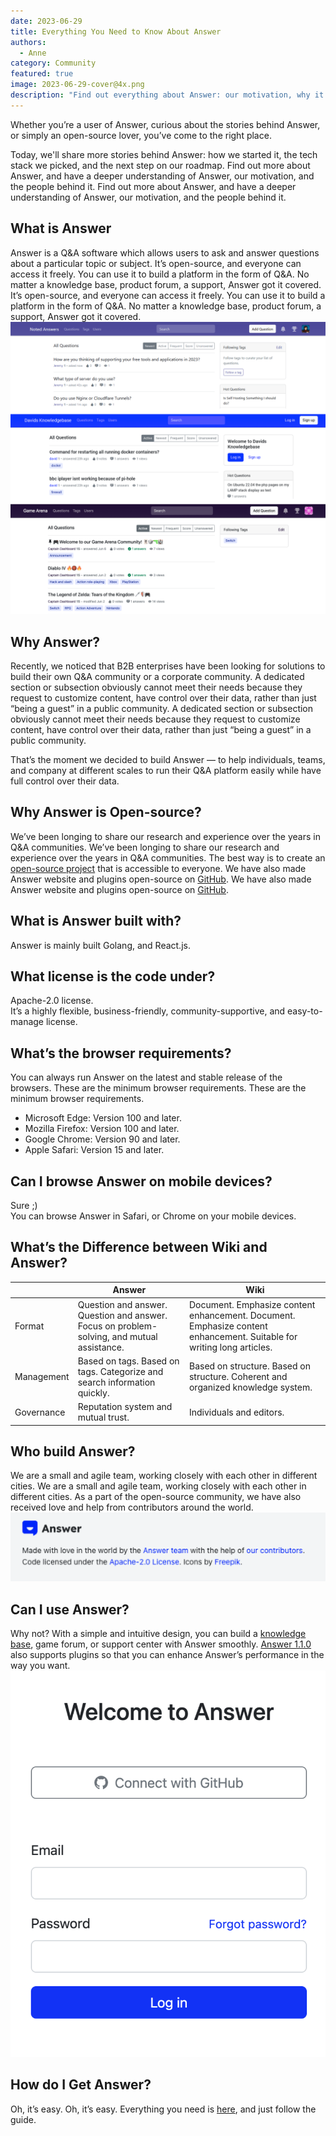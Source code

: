```yaml
---
date: 2023-06-29
title: Everything You Need to Know About Answer
authors:
  - Anne
category: Community
featured: true
image: 2023-06-29-cover@4x.png
description: "Find out everything about Answer: our motivation, why it’s open-source, the people behind it, etc."
---
```


Whether you’re a user of Answer, curious about the stories behind Answer, or simply an open-source lover, you’ve come to the right place.

Today, we'll share more stories behind Answer: how we started it, the tech stack we picked, and the next step on our roadmap. Find out more about Answer, and have a deeper understanding of Answer, our motivation, and the people behind it. Find out more about Answer, and have a deeper understanding of Answer, our motivation, and the people behind it.

## What is Answer

Answer is a Q&A software which allows users to ask and answer questions about a particular topic or subject. It’s open-source, and everyone can access it freely. You can use it to build a platform in the form of Q&A. No matter a knowledge base, product forum, a support, Answer got it covered. It’s open-source, and everyone can access it freely. You can use it to build a platform in the form of Q&A. No matter a knowledge base, product forum, a support, Answer got it covered. ![Platforms built with Answer](everythingabtanswer1.png)

## Why Answer?

Recently, we noticed that B2B enterprises have been looking for solutions to build their own Q&A community or a corporate community. A dedicated section or subsection obviously cannot meet their needs because they request to customize content, have control over their data, rather than just “being a guest” in a public community. A dedicated section or subsection obviously cannot meet their needs because they request to customize content, have control over their data, rather than just “being a guest” in a public community.

That’s the moment we decided to build Answer — to help individuals, teams, and company at different scales to run their Q&A platform easily while have full control over their data.

## Why Answer is Open-source?

We’ve been longing to share our research and experience over the years in Q&A communities. We’ve been longing to share our research and experience over the years in Q&A communities. The best way is to create an [open-source project](https://github.com/apache/incubator-answer) that is accessible to everyone. We have also made Answer website and plugins open-source on [GitHub](https://github.com/apache/incubator-answer). We have also made Answer website and plugins open-source on [GitHub](https://github.com/apache/incubator-answer).

## What is Answer built with?

Answer is mainly built Golang, and React.js.

## What license is the code under?

Apache-2.0 license.  
It’s a highly flexible, business-friendly, community-supportive, and easy-to-manage license.

## What’s the browser requirements?

You can always run Answer on the latest and stable release of the browsers. These are the minimum browser requirements. These are the minimum browser requirements.

* Microsoft Edge: Version 100 and later.
* Mozilla Firefox: Version 100 and later.
* Google Chrome: Version 90 and later.
* Apple Safari: Version 15 and later.

## Can I browse Answer on mobile devices?

Sure ;)  
You can browse Answer in Safari, or Chrome on your mobile devices.

## What’s the Difference between Wiki and Answer?

|            | Answer                                                                                     | Wiki                                                                                                                  |
| ---------- | ------------------------------------------------------------------------------------------ | --------------------------------------------------------------------------------------------------------------------- |
| Format     | Question and answer. Question and answer. Focus on problem-solving, and mutual assistance. | Document. Emphasize content enhancement. Document. Emphasize content enhancement. Suitable for writing long articles. |
| Management | Based on tags. Based on tags. Categorize and search information quickly.                   | Based on structure. Based on structure. Coherent and organized knowledge system.                                      |
| Governance | Reputation system and mutual trust.                                                        | Individuals and editors.                                                                                              |

## Who build Answer?

We are a small and agile team, working closely with each other in different cities. We are a small and agile team, working closely with each other in different cities. As a part of the open-source community, we have also received love and help from contributors around the world. ![Answer Footer with Gratitude to Contributors](everythingabtanswer2.png)

## Can I use Answer?

Why not? With a simple and intuitive design, you can build a [knowledge base](/blog/everything-you-need-to-know-about-knowledge-base), game forum, or support center with Answer smoothly. [Answer 1.1.0](/blog/answer-1.1.0-release) also supports plugins so that you can enhance Answer’s performance in the way you want. ![Plugin](everythingabtanswer3.png)

## How do I Get Answer?

Oh, it’s easy. Oh, it’s easy. Everything you need is [here](https://answer.apache.org/docs/installation/), and just follow the guide.
